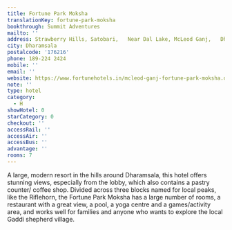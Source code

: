 ```yaml
---
title: Fortune Park Moksha
translationKey: fortune-park-moksha
bookthrough: Summit Adventures
mailto: ''
address: Strawberry Hills, Satobari,   Near Dal Lake, McLeod Ganj,   Dharamsala Cantt
city: Dharamsala
postalcode: '176216'
phone: 189-224 2424
mobile: ''
email: ''
website: https://www.fortunehotels.in/mcleod-ganj-fortune-park-moksha.dh.27
note: ''
type: hotel
category:
  - H
showHotel: 0
starCategory: 0
checkout: ''
accessRail: ''
accessAir: ''
accessBus: ''
advantage: ''
rooms: 7
---
```

A large, modern resort in the hills around Dharamsala, this hotel offers stunning views, especially from the lobby, which also contains a pastry counter/ coffee shop. Divided across three blocks named for local peaks, like the Riflehorn, the Fortune Park Moksha has a large number of rooms, a restaurant with a great view, a pool, a yoga centre and a games/activity area, and works well for families and anyone who wants to explore the local Gaddi shepherd village. 